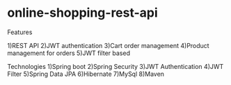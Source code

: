 # online-shopping-rest-api

Features

1)REST API
2)JWT authentication
3)Cart order management
4)Product management for orders
5)JWT filter based

Technologies
1)Spring boot
2)Spring Security
3)JWT Authentication
4)JWT Filter
5)Spring Data JPA
6)Hibernate
7)MySql
8)Maven
